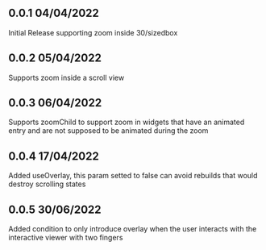 ## 0.0.1 04/04/2022

Initial Release supporting zoom inside 30/sizedbox

## 0.0.2 05/04/2022

Supports zoom inside a scroll view

## 0.0.3 06/04/2022

Supports zoomChild to support zoom in widgets that have an animated entry and are not supposed to be animated during the zoom


## 0.0.4 17/04/2022
Added useOverlay, this param setted to false can avoid rebuilds that would destroy scrolling states

## 0.0.5 30/06/2022
Added condition to only introduce overlay when the user interacts with the interactive viewer with two fingers